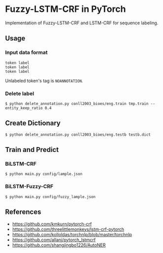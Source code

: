 # Fuzzy-LSTM-CRF in PyTorch

Implementation of Fuzzy-LSTM-CRF and LSTM-CRF for sequence labeling.

## Usage

### Input data format

```
token label
token label
token label
```

Unlabeled token's tag is `NOANNOTATION`.

### Delete label

```
$ python delete_annotation.py conll2003_bioes/eng.train tmp.train --entity_keep_ratio 0.4
```

## Create Dictionary

```
$ python delete_annotation.py conll2003_bioes/eng.testb testb.dict
```

## Train and Predict

### BiLSTM-CRF

```
$ python main.py config/lample.json
```

### BiLSTM-Fuzzy-CRF


```
$ python main.py config/fuzzy_lample.json
```

## References

- https://github.com/kmkurn/pytorch-crf
- https://github.com/threelittlemonkeys/lstm-crf-pytorch
- https://github.com/kolloldas/torchnlp/blob/master/torchnlp
- https://github.com/allanj/pytorch_lstmcrf
- https://github.com/shangjingbo1226/AutoNER

